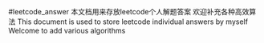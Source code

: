 #leetcode_answer
本文档用来存放leetcode个人解题答案
欢迎补充各种高效算法
This document is used to store leetcode individual answers by myself
Welcome to add various algorithms